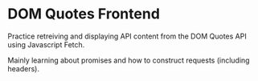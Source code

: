 # DOM Quotes Frontend

Practice retreiving and displaying API content from the DOM Quotes API using Javascript Fetch.

Mainly learning about promises and how to construct requests (including headers).